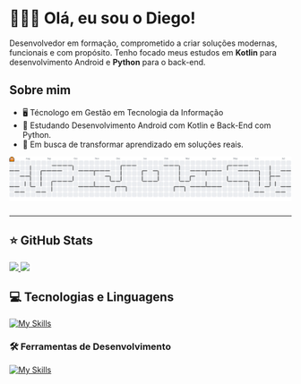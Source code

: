 # 👨🏻‍💻 Olá, eu sou o Diego!
<p align="left">
Desenvolvedor em formação, comprometido a criar soluções modernas, funcionais e com propósito.
Tenho focado meus estudos em <strong>Kotlin</strong> para desenvolvimento Android e <strong>Python</strong> para o back-end.
</p>

## Sobre mim

- 🖥️ Técnologo em Gestão em Tecnologia da Informação
- 🎯 Estudando Desenvolvimento Android com Kotlin e Back-End com Python.
- 🚀 Em busca de transformar aprendizado em soluções reais.

<picture>
  <source media="(prefers-color-scheme: dark)" srcset="https://raw.githubusercontent.com/eduardavieira-dev/eduardavieira-dev/output/pacman-contribution-graph-dark.svg">
  <source media="(prefers-color-scheme: light)" srcset="https://raw.githubusercontent.com/eduardavieira-dev/eduardavieira-dev/output/pacman-contribution-graph.svg">
  <img alt="pacman contribution graph" src="https://raw.githubusercontent.com/eduardavieira-dev/eduardavieira-dev/output/pacman-contribution-graph.svg">
</picture>

###
---
## ⭐ GitHub Stats
<a href="https://github.com/diegocosta08">
  <img height="180em" src="https://github-readme-stats.vercel.app/api?username=diegocosta08&show_icons=true&theme=dracula&include_all_commits=true&count_private=true"/>
  <img height="180em" src="https://github-readme-stats.vercel.app/api/top-langs/?username=diegocosta08&layout=compact&langs_count=6&theme=dracula"/>
</a>

## 💻 Tecnologias e Linguagens

[![My Skills](https://skillicons.dev/icons?i=kotlin,python,html,css)](https://skillicons.dev)

### 🛠️ Ferramentas de Desenvolvimento

[![My Skills](https://skillicons.dev/icons?i=git,github,androidstudio)](https://skillicons.dev)
